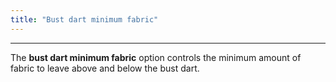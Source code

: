 ```yaml
---
title: "Bust dart minimum fabric"
---
```


***

<!-- ![The effect of the bust dart minimum fabric option on the pattern](sample.png) -->

The **bust dart minimum fabric** option controls the minimum amount
of fabric to leave above and below the bust dart.
